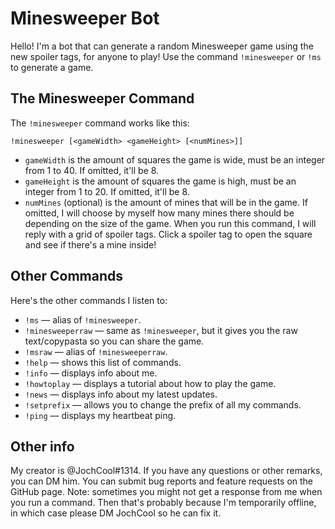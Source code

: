 # Minesweeper Bot
Hello! I'm a bot that can generate a random Minesweeper game using the new spoiler tags, for anyone to play! Use the command `!minesweeper` or `!ms` to generate a game.

## The Minesweeper Command
The `!minesweeper` command works like this:
```
!minesweeper [<gameWidth> <gameHeight> [<numMines>]]
```
* `gameWidth` is the amount of squares the game is wide, must be an integer from 1 to 40. If omitted, it'll be 8.
* `gameHeight` is the amount of squares the game is high, must be an integer from 1 to 20. If omitted, it'll be 8.
* `numMines` (optional) is the amount of mines that will be in the game. If omitted, I will choose by myself how many mines there should be depending on the size of the game.
When you run this command, I will reply with a grid of spoiler tags. Click a spoiler tag to open the square and see if there's a mine inside!

## Other Commands
Here's the other commands I listen to:
* `!ms` — alias of `!minesweeper`.
* `!minesweeperraw` — same as `!minesweeper`, but it gives you the raw text/copypasta so you can share the game.
* `!msraw` — alias of `!minesweeperraw`.
* `!help` — shows this list of commands.
* `!info` — displays info about me.
* `!howtoplay` — displays a tutorial about how to play the game.
* `!news` — displays info about my latest updates.
* `!setprefix` — allows you to change the prefix of all my commands.
* `!ping` — displays my heartbeat ping.

## Other info
My creator is @JochCool#1314. If you have any questions or other remarks, you can DM him. You can submit bug reports and feature requests on the GitHub page.
Note: sometimes you might not get a response from me when you run a command. Then that's probably because I'm temporarily offline, in which case please DM JochCool so he can fix it.
